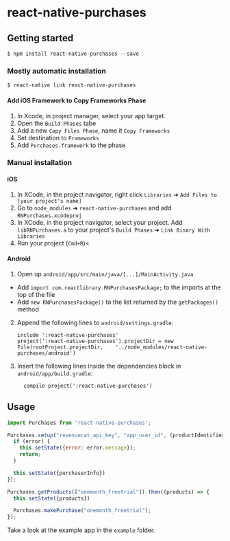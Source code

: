 
# react-native-purchases

## Getting started

`$ npm install react-native-purchases --save`

### Mostly automatic installation

`$ react-native link react-native-purchases`

#### Add iOS Framework to Copy Frameworks Phase

1. In Xcode, in project manager, select your app target.
2. Open the `Build Phases` tabe
3. Add a new `Copy Files Phase`, name it `Copy Frameworks`
4. Set destination to `Frameworks`
5. Add `Purchases.framework` to the phase

### Manual installation


#### iOS

1. In XCode, in the project navigator, right click `Libraries` ➜ `Add Files to [your project's name]`
2. Go to `node_modules` ➜ `react-native-purchases` and add `RNPurchases.xcodeproj`
3. In XCode, in the project navigator, select your project. Add `libRNPurchases.a` to your project's `Build Phases` ➜ `Link Binary With Libraries`
4. Run your project (`Cmd+R`)<

#### Android

1. Open up `android/app/src/main/java/[...]/MainActivity.java`
  - Add `import com.reactlibrary.RNPurchasesPackage;` to the imports at the top of the file
  - Add `new RNPurchasesPackage()` to the list returned by the `getPackages()` method
2. Append the following lines to `android/settings.gradle`:
  	```
  	include ':react-native-purchases'
  	project(':react-native-purchases').projectDir = new File(rootProject.projectDir, 	'../node_modules/react-native-purchases/android')
  	```
3. Insert the following lines inside the dependencies block in `android/app/build.gradle`:
  	```
      compile project(':react-native-purchases')
  	```

## Usage
```javascript
import Purchases from 'react-native-purchases';

Purchases.setup("revenuecat_api_key", "app_user_id", (productIdentifier, purchaserInfo, error) => {
  if (error) {
    this.setState({error: error.message});
    return;
  }

  this.setState({purchaserInfo})
});

Purchases.getProducts(["onemonth_freetrial"]).then((products) => {
  this.setState({products})

  Purchases.makePurchase("onemonth_freetrial");
});

```

Take a look at the example app in the `example` folder.
  